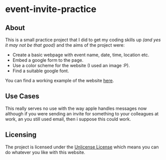 # event-invite-practice
## About
This is a small practice project that I did to get my coding skills up *(and yes it may not be that good)* and the aims of the project were:
* Create a basic webpage with event name, date, time, location etc.
* Embed a google form to the page.
* Use a color scheme for the website (I used an image :P).
* Find a suitable google font.

You can find a working example of the website [here](https://charliebritton.github.io/event-invite-practice).

## Use Cases
This really serves no use with the way apple handles messages now although if you were sending an invite for something to your colleagues at work, an you still used email, then i suppose this could work.

## Licensing
The project is licensed under the [Unlicense License](http://unlicense.org "Unilicense Website") which means you can do whatever you like with this website.
